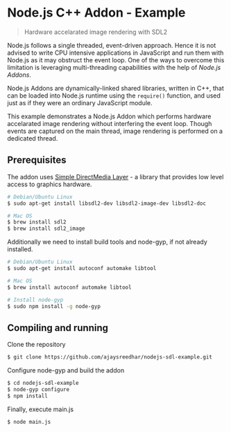 # Node.js C++ Addon - Example

> Hardware accelarated image rendering with SDL2

Node.js follows a single threaded, event-driven approach. Hence it is not advised to write CPU intensive applications in 
JavaScript and run them with Node.js as it may obstruct the event loop. 
One of the ways to overcome this limitation is leveraging multi-threading capabilities with the help of _Node.js Addons_.

Node.js Addons are dynamically-linked shared libraries, written in C++, that can be loaded into Node.js runtime using
the `require()` function, and used just as if they were an ordinary JavaScript module.

This example demonstrates a Node.js Addon which performs hardware accelarated image rendering without interfering the event loop. Though events are captured on the main thread, image rendering is performed on a dedicated thread.


## Prerequisites

The addon uses [Simple DirectMedia Layer](https://www.libsdl.org) - a library that provides low level access to graphics hardware.

```bash
# Debian/Ubuntu Linux
$ sudo apt-get install libsdl2-dev libsdl2-image-dev libsdl2-doc

# Mac OS
$ brew install sdl2
$ brew install sdl2_image
```

Additionally we need to install build tools and node-gyp, if not already installed.

```bash
# Debian/Ubuntu Linux
$ sudo apt-get install autoconf automake libtool

# Mac OS
$ brew install autoconf automake libtool

# Install node-gyp
$ sudo npm install -g node-gyp
```


## Compiling and running

Clone the repository

```bash
$ git clone https://github.com/ajaysreedhar/nodejs-sdl-example.git
```

Configure node-gyp and build the addon

```bash
$ cd nodejs-sdl-example
$ node-gyp configure
$ npm install
```

Finally, execute main.js

```bash
$ node main.js
```

